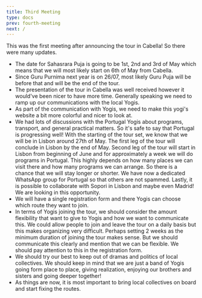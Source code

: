 ```yaml
---
title: Third Meeting
type: docs
prev: fourth-meeting
next: /
---
```


This was the first meeting after announcing the tour in Cabella!
So there were many updates.

- The date for Sahasrara Puja is going to be 1st, 2nd and 3rd of May which
  means that we will most likely start on 6th of May from Cabella.
- Since Guru Purnima next year is on 26/07, most likely Guru Puja will be
  before that and will be the end of the tour.
- The presentation of the tour in Cabella was well received however it would've
  been nicer to have more time. Generally speaking we need to ramp up our
  communications with the local Yogis.
- As part of the communication with Yogis, we need to make this yogi's website
  a bit more colorful and nicer to look at.
- We had lots of discussions with the Portugal Yogis about programs, transport,
  and general practical matters. So it's safe to say that Portugal is progressing
  well! With the starting of the tour set, we know that we will be in Lisbon around
  27th of May. The first leg of the tour will conclude in Lisbon by the end of May.
  Second leg of the tour will start in Lisbon from beginning of June and for approximately
  a week we will do programs in Portugal. This highly depends on how many
  places we can visit there and how many programs we can arrange. So there is a
  chance that we will stay longer or shorter. We have now a
  dedicated WhatsApp group for Portugal so that others are not spammed.
  Lastly, it is possible to collaborate with Sopori in Lisbon and maybe even
  Madrid! We are looking in this opportunity.
- We will have a single registration form and there Yogis can choose which
  route they want to join.
- In terms of Yogis joining the tour, we should consider the amount
  flexibility that want to give to Yogis and how we want to communicate this.
  We could allow people to join and leave the tour on a daily basis but this
  makes organizing very difficult. Perhaps setting 2 weeks as the minimum
  duration of joining the tour makes sense. But we should communicate this
  clearly and mention that we can be flexible. We should pay attention to this
  in the registration form.
- We should try our best to keep out of dramas and politics of local collectives.
  We should keep in mind that we are just a band of Yogis going form place to
  place, giving realization, enjoying our brothers and sisters and going deeper
  together!
- As things are now, it is most important to bring local collectives on board
  and start fixing the routes.
